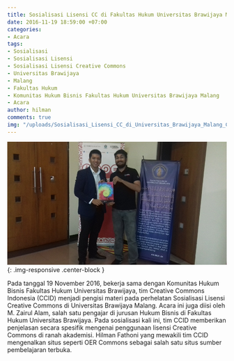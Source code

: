```yaml
---
title: Sosialisasi Lisensi CC di Fakultas Hukum Universitas Brawijaya Malang
date: 2016-11-19 18:59:00 +07:00
categories:
- Acara
tags:
- Sosialisasi
- Sosialisasi Lisensi
- Sosialisasi Lisensi Creative Commons
- Universitas Brawijaya
- Malang
- Fakultas Hukum
- Komunitas Hukum Bisnis Fakultas Hukum Universitas Brawijaya Malang
- Acara
author: hilman
comments: true
img: "/uploads/Sosialisasi_Lisensi_CC_di_Universitas_Brawijaya_Malang_CCID_19112016.jpg"
---
```


![Sosialisasi_Lisensi_CC_di_Universitas_Brawijaya_Malang_CCID_19112016.jpg](/uploads/Sosialisasi_Lisensi_CC_di_Universitas_Brawijaya_Malang_CCID_19112016.jpg){: .img-responsive .center-block }

Pada tanggal 19 November 2016, bekerja sama dengan Komunitas Hukum Bisnis Fakultas Hukum Universitas Brawijaya, tim Creative Commons Indonesia (CCID) menjadi pengisi materi pada perhelatan Sosialisasi Lisensi Creative Commons di Universitas Brawijaya Malang. Acara ini juga diisi oleh M. Zairul Alam, salah satu pengajar di jurusan Hukum Bisnis di Fakultas Hukum Universitas Brawijaya. Pada sosialisasi kali ini, tim CCID memberikan penjelasan secara spesifik mengenai penggunaan lisensi Creative Commons di ranah akademisi. Hilman Fathoni yang mewakili tim CCID mengenalkan situs seperti OER Commons sebagai salah satu situs sumber pembelajaran terbuka. 
